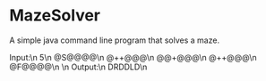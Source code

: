 # MazeSolver
A simple java command line program that solves a maze.

Input:\n
5\n
@S@@@@\n
@++@@@\n
@@+@@@\n
@++@@@\n
@F@@@@\n
\n
Output:\n
DRDDLD\n
